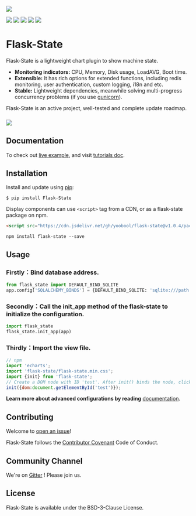 ![](https://cdn.jsdelivr.net/gh/yoobool/flask-state@1.0.4/src/flask_state/static/flask_state.png)


[![](https://img.shields.io/badge/Contributions-Welcome-0059b3)](https://github.com/yoobool/flask-state/tree/master/.github/ISSUE_TEMPLATE)
[![](https://img.shields.io/badge/Chat-Gitter-ff69b4.svg?label=Chat&logo=gitter)](https://gitter.im/flaskstate/community)
[![](https://img.shields.io/npm/v/flask-state)](https://www.npmjs.com/package/flask-state)
[![](https://img.shields.io/badge/license-BSD-green)](https://github.com/yoobool/flask-state/blob/master/LICENSE)
[![](https://img.shields.io/badge/python-3.5%20%7C%203.6%20%7C%203.7%20%7C%203.8%20%7C%203.9-blue)](https://pypi.org/project/Flask-State/)

# Flask-State

Flask-State is a lightweight chart plugin to show machine state.

* **Monitoring indicators:** CPU, Memory, Disk usage, LoadAVG, Boot time.
* **Extensible:** It has rich options for extended functions, including redis monitoring, user authentication, custom logging, i18n and etc.
* **Stable:** Lightweight dependencies, meanwhile solving multi-progress concurrency problems (if you use [gunicorn](https://gunicorn.org/)).

Flask-State is an active project, well-tested and complete update roadmap.

###

![](https://cdn.jsdelivr.net/gh/yoobool/flask-state@1.0.4/examples/static/flask_state.png)


## Documentation
To check out [live example](https://flask-state.herokuapp.com/), and visit [tutorials doc](https://github.com/yoobool/flask-state/wiki/Tutorials).


## Installation
Install and update using [pip](https://pip.pypa.io/en/stable/quickstart/):
```
$ pip install Flask-State
```

Display components can use ```<script>``` tag from a CDN, or as a flask-state package on npm.
```html
<script src="https://cdn.jsdelivr.net/gh/yoobool/flask-state@v1.0.4/packages/umd/flask-state.min.js"></script>
```
```
npm install flask-state --save
```


## Usage

### Firstly：Bind database address.
```python
from flask_state import DEFAULT_BIND_SQLITE
app.config['SQLALCHEMY_BINDS'] = {DEFAULT_BIND_SQLITE: 'sqlite:///path'}
```

### Secondly：Call the init_app method of the flask-state to initialize the configuration.
```python
import flask_state
flask_state.init_app(app)
```

### Thirdly：Import the view file.
```javascript
// npm
import 'echarts';
import 'flask-state/flask-state.min.css';
import {init} from 'flask-state';
// Create a DOM node with ID 'test'. After init() binds the node, click to open the listening window
init({dom:document.getElementById('test')});
```

**Learn more about advanced configurations by reading** [documentation](https://github.com/yoobool/flask-state/wiki/Configuration).

## Contributing
Welcome to [open an issue](https://github.com/yoobool/flask-state/issues/new)!

Flask-State follows the [Contributor Covenant](https://www.contributor-covenant.org/version/1/3/0/code-of-conduct/) Code of Conduct.

## Community Channel
We're on [Gitter](https://gitter.im/flaskstate/community) ! Please join us.

## License
Flask-State is available under the BSD-3-Clause License.